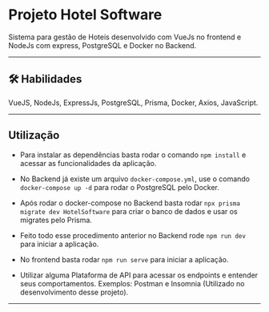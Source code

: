 # Projeto Hotel Software
 Sistema para gestão de Hoteis desenvolvido com VueJs no frontend e NodeJs com express, PostgreSQL e Docker no Backend.
<hr></hr>

## 🛠 Habilidades
VueJS, NodeJs, ExpressJs, PostgreSQL, Prisma, Docker, Axios, JavaScript. 

<hr></hr>

## Utilização

- Para instalar as dependências basta rodar o comando `npm install` e acessar as funcionalidades da aplicação.

- No Backend já existe um arquivo `docker-compose.yml`, use o comando `docker-compose up -d` para rodar o PostgreSQL pelo Docker.

- Após rodar o docker-compose no Backend basta rodar `npx prisma migrate dev HotelSoftware` para criar o banco de dados e usar os migrates pelo Prisma.

- Feito todo esse procedimento anterior no Backend rode `npm run dev` para iniciar a aplicação.

- No frontend basta rodar `npm run serve` para iniciar a aplicação.

- Utilizar alguma Plataforma de API para acessar os endpoints e entender seus comportamentos. Exemplos: Postman e Insomnia (Utilizado no desenvolvimento desse projeto).

<hr></hr>
